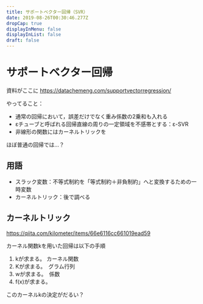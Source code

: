 ```yaml
---
title: サポートベクター回帰（SVR）
date: 2019-08-26T00:30:46.277Z
dropCap: true
displayInMenu: false
displayInList: false
draft: false
---
```

# サポートベクター回帰
資料がここに
https://datachemeng.com/supportvectorregression/

やってること：
- 通常の回帰において，誤差だけでなく重み係数の2乗和も入れる
- εチューブと呼ばれる回帰直線の周りの一定領域を不感帯とする：ε-SVR
- 非線形の関数にはカーネルトリックを

ほぼ普通の回帰では…？

## 用語
- スラック変数：不等式制約を「等式制約＋非負制約」へと変換するための一時変数
- カーネルトリック：後で調べる

## カーネルトリック
https://qiita.com/kilometer/items/66e6116cc661019ead59

カーネル関数kを用いた回帰は以下の手順

1. kが求まる。   カーネル関数
2. Kが求まる。　グラム行列
3. wが求まる。　係数
4. f(x)が求まる。

このカーネルkの決定がだるい？
